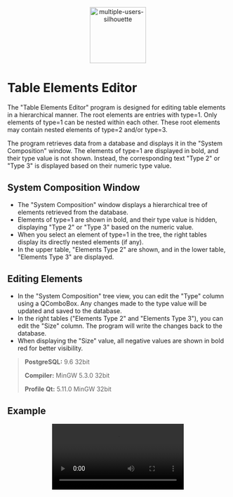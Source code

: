 
<p align="center">
  <a href="https://github.com/imitatehappiness/QtSystemElementEditor">
      <img width="128" alt="multiple-users-silhouette" src="https://cdn-icons-png.flaticon.com/512/9693/9693552.png">
  </a>
  <h3 align="center"></h3>
</p>

# Table Elements Editor

The "Table Elements Editor" program is designed for editing table elements in a hierarchical manner. The root elements are entries with type=1. Only elements of type=1 can be nested within each other. These root elements may contain nested elements of type=2 and/or type=3.

The program retrieves data from a database and displays it in the "System Composition" window. The elements of type=1 are displayed in bold, and their type value is not shown. Instead, the corresponding text "Type 2" or "Type 3" is displayed based on their numeric type value.

## System Composition Window

+ The "System Composition" window displays a hierarchical tree of elements retrieved from the database.
+ Elements of type=1 are shown in bold, and their type value is hidden, displaying "Type 2" or "Type 3" based on the numeric value.
+ When you select an element of type=1 in the tree, the right tables display its directly nested elements (if any).
+ In the upper table, "Elements Type 2" are shown, and in the lower table, "Elements Type 3" are displayed.

## Editing Elements

+ In the "System Composition" tree view, you can edit the "Type" column using a QComboBox. Any changes made to the type value will be updated and saved to the database.
+ In the right tables ("Elements Type 2" and "Elements Type 3"), you can edit the "Size" column. The program will write the changes back to the database.
+ When displaying the "Size" value, all negative values are shown in bold red for better visibility.

>**PostgreSQL:**  9.6 32bit
>
>**Compiler:**  MinGW 5.3.0 32bit
>
>**Profile Qt:**  5.11.0 MinGW 32bit

## Example

<div align="center">
  <video src="https://user-images.githubusercontent.com/79199956/223730727-e9d0a29d-b12b-4723-8be4-38124e3faf8d.mp4"/>
<div/>

